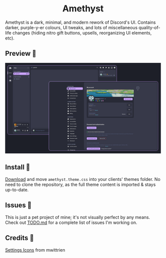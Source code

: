 <div align=center><h1>Amethyst</h1></div>

Amethyst is a dark, minimal, and modern rework of Discord's UI. Contains darker, purple-y-er colours, UI tweaks, and lots of miscellaneous quality-of-life changes (hiding nitro gift buttons, upsells, reorganizing UI elements, etc).

## Preview 🔎
<img src="img/preview.png" alt="Amethyst theme preview screenshot"/>

## Install 🎨
[Download](https://github.com/kiosion/Amethyst/releases/latest/download/amethyst.theme.css) and move `amethyst.theme.css` into your clients' themes folder. No need to clone the repository, as the full theme content is imported & stays up-to-date.

## Issues 🙋
This is just a pet project of mine; it's not visually perfect by any means. Check out [TODO.md](https://github.com/kiosion/Amethyst/tree/master/TODO.md) for a complete list of issues I'm working on.

## Credits 📝
[Settings Icons](https://github.com/mwittrien/BetterDiscordAddons/blob/master/Themes/_res/SettingsIcons.css) from mwittrien
